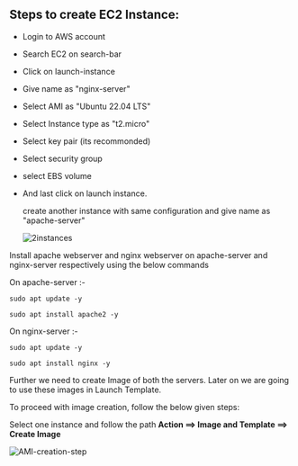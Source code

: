 
## Steps to create EC2 Instance:

* Login to AWS account
* Search EC2 on search-bar
* Click on launch-instance
* Give name as "nginx-server"
* Select AMI as "Ubuntu 22.04 LTS"
* Select Instance type as "t2.micro"
* Select key pair (its recommonded)
* Select security group
* select EBS volume
* And last click on launch instance.

  create another instance with same configuration and give name as "apache-server"

  ![2instances](https://github.com/ajaydabe/Automated-Cloud-Web-Server-Scaling-with-Load-Balancing-Domain-Routing/assets/160045230/5a2b67cd-ce19-4ec3-9dc9-ee532544e5a0)

Install apache webserver and nginx webserver on apache-server and nginx-server respectively using the below commands

  On apache-server :-

    sudo apt update -y

    sudo apt install apache2 -y

  On nginx-server :-

    sudo apt update -y

    sudo apt install nginx -y

Further we need to create Image of both the servers. Later on we are going to use these images in Launch Template.

To proceed with image creation, follow the below given steps:

Select one instance and follow the path **Action ==> Image and Template ==> Create Image**

![AMI-creation-step](https://github.com/ajaydabe/Automated-Cloud-Web-Server-Scaling-with-Load-Balancing-Domain-Routing/assets/160045230/258b608c-8168-4c65-bc4b-871c1155fdfb)
